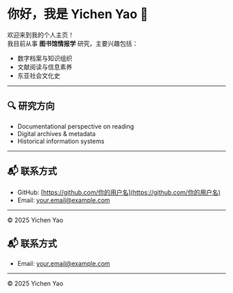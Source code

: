 # 你好，我是 Yichen Yao 👋

欢迎来到我的个人主页！  
我目前从事 **图书馆情报学** 研究，主要兴趣包括：

- 数字档案与知识组织  
- 文献阅读与信息素养  
- 东亚社会文化史  

---

## 🔍 研究方向

- Documentational perspective on reading  
- Digital archives & metadata  
- Historical information systems  

---

## 📬 联系方式

- GitHub: [https://github.com/你的用户名](https://github.com/你的用户名)  
- Email: your.email@example.com  

---

© 2025 Yichen Yao


## 📬 联系方式
- Email: your.email@example.com

---

© 2025 Yichen Yao
